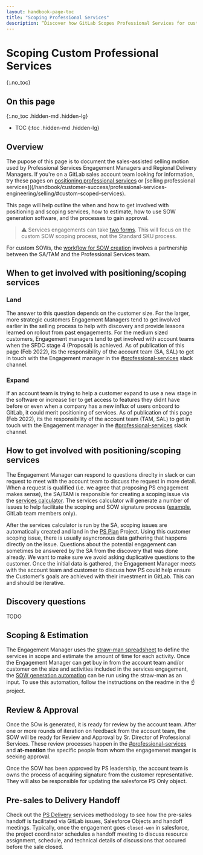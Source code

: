 ```yaml
---
layout: handbook-page-toc
title: "Scoping Professional Services"
description: “Discover how GitLab Scopes Professional Services for custom SOWs”
---
```

# Scoping Custom Professional Services
{:.no_toc}

## On this page
{:.no_toc .hidden-md .hidden-lg}

- TOC
{:toc .hidden-md .hidden-lg}

## Overview
The pupose of this page is to document the sales-assisted selling motion used by Professional Services Engagement Managers and Regional Delivery Managers. If you're on a GitLab sales account team looking for information, try these pages on [positioning professional services](/handbook/customer-success/professional-services-engineering/positioning) or [selling professional services]((/handbook/customer-success/professional-services-engineering/selling/#custom-scoped-services). 

This page will help outline the when and how to get involved with positioning and scoping services, how to estimate, how to use SOW generation software, and the processes to gain approval. 

> :warning: Services engagements can take [two forms](/handbook/customer-success/professional-services-engineering/selling). This will focus on the custom SOW scoping process, not the Standard SKU process. 

For custom SOWs, the [workflow for SOW creation](/handbook/customer-success/professional-services-engineering/selling/#custom-scoped-services) involves a partnership between the SA/TAM and the Professional Services team.

## When to get involved with positioning/scoping services
### Land
The answer to this question depends on the customer size. For the larger, more strategic customers Engagement Managers tend to get involved earlier in the selling process to help with discovery and provide lessons learned on rollout from past engagements. For the medium sized customers, Engagement managers tend to get involved with account teams when the SFDC stage 4 (Proposal) is achieved. As of publication of this page (Feb 2022), its the responsibility of the account team (SA, SAL) to get in touch with the Engagement manager in the [#professional-services](https://gitlab.slack.com/archives/CFRLYG77X) slack channel.

### Expand
If an account team is trying to help a customer expand to use a new stage in the software or increase tier to get access to features they didnt have before or even when a company has a new influx of users onboard to GitLab, it could merit positioning of services. As of publication of this page (Feb 2022), its the responsibility of the account team (TAM, SAL) to get in touch with the Engagement manager in the [#professional-services](https://gitlab.slack.com/archives/CFRLYG77X) slack channel.

## How to get involved with positioning/scoping services
The Engagement Manager can respond to questions direclty in slack or can request to meet with the account team to discuss the request in more detail. When a request is qualified (i.e. we agree that proposing PS engagement makes sense), the SA/TAM is responsible for creating a scoping issue via the [services calculator](https://services-calculator.gitlab.io/). The services calculator will generate a number of issues to help facilitate the scoping and SOW signature process ([example](https://gitlab.com/groups/gitlab-com/customer-success/professional-services-group/-/epics/826), GitLab team members only). 

After the services calculator is run by the SA, scoping issues are automatically created and land in the [PS Plan](https://gitlab.com/gitlab-com/customer-success/professional-services-group/ps-plan/-/issues) Project. Using this customer scoping issue, there is usually asyncronous data gathering that happens directly on the issue. Questions about the potential engagement can sometimes be answered by the SA from the discovery that was done already. We want to make sure we avoid asking duplicative questions to the customer. Once the initial data is gathered, the Engagement Manager meets with the account team and customer to discuss how PS could help ensure the Customer's goals are achieved with their investment in GitLab. This can and should be iterative. 

## Discovery questions
TODO

## Scoping & Estimation
The Engagement Manager uses the [straw-man spreadsheet](https://docs.google.com/spreadsheets/d/1wkmKhhGyLoxqWCXFtiI99tNgVaEJ-hTQJRwTOsU0j_Y/edit#gid=1815139260) to define the services in scope and estimate the amount of time for each activity. Once the Engagement Manager can get buy in from the account team and/or customer on the size and activities included in the services engagement, the [SOW generation automation](https://gitlab.com/services-calculator/services-calculator.gitlab.io) can be run using the straw-man as an input. To use this automation, follow the instructions on the readme in the :point_up: project. 

## Review & Approval
Once the SOw is generated, it is ready for review by the account team. After one or more rounds of iteration on feedback from the account team, the SOW will be ready for Review and Approval by Sr. Director of Professional Services. These review processes happen in the [#professional-services](https://gitlab.slack.com/archives/CFRLYG77X) and **at-mention** the specific people from whom the engagemenet manger is seeking approval. 

Once the SOW has been approved by PS leadership, the account team is owns the process of acquiring signature from the customer representative. They will also be responsible for updating the salesforce PS Only object. 

## Pre-sales to Delivery Handoff
Check out the [PS Delivery](/handbook/customer-success/professional-services-engineering/delivery/) services methodology to see how the pre-sales handoff is facilitated via GitLab issues, Salesforce Objects and handoff meetings. Typically, once the engagement goes `closed-won` in salesforce, the project coordinator schedules a handoff meeting to discuss resource assignment, schedule, and technical details of discussions that occured before the sale closed. 

<!--This page provides scoping questions designed to collect details and uncover the customer's required capabilities. This ensures alignment of the SOW and PS delivery with the positive business outcomes the customer is looking for.  While not an exhaustive list, these questions and suggestions will help spark the discovery conversations.

## Migration scoping questions
Migrations are one of the most complex types of services in any technical field.  Systems store data in a variety of ways that evolves.  Also, customers and users often use the same data model and system to represent completely different logical units to their teams.  To ensure a transition that meets the customer's needs, we want to make sure we understand their usage of their current systems.

### GitLab to GitLab scoping questions
The following questions are about bringing multiple GitLab instances together into a single "parent" instance:

1. How many instances need to be migrated together?
1. Breakdown of repositories per instance (and total git storage space)
1. Breakdown of users per instance
1. Breakdown of groups per instance
1. Breakdown of disk space per instance
1. Do any of the users use SSO (LDAP, SAML, etc.) to log in users?
1. What is the version of every GitLab instance involved?
1. What integrations are used on each instance?
1. For each instance, how is artifact, upload, container registry and Git LFS storage handled?
 
### SVN to Git scoping questions

SVN to Git Questions:

1. What is the structure of the SVN repos and subprojects? Do they follow the "standard" of:
    ```
        Repository
            Project 1
                branches/trunks/tags
            Project 2
                branches/trunks/tags
    ```
    1. Any other variations? Example:
        ```
            Trunk
                Project 1
                Project 2
            Tags
                tag name
                    Project 1
                    Project 2
            Branches
                Branch name
                    Project 1
                    Project 2
        ```
1. How many SVN repositories are there? How are they broken up?
1. What is the overall size of the SVN repos?
1. How much history (e.g. tags, branches, etc.) should be migrated?
1. Are any binary files stored in SVN?
1. How are you currently using SVN externals? Do you have some example use cases?
1. Which migration/conversion environment (local, VM, cloud) and OS (Windows, Linux, macOS) is preferred?

### GitLab self-managed to GitLab.com scoping questions

Self-Manged to GitLab.com questions:

1. How many repositories are there?
1. What is the average size of the repositories? What is the size of the largest repositories?
1. How many groups are there?
1. How many users?
1. Do we want the same structure of groups/projects/user access? Do we want it to be restructured?
1. Do you use other tools with GitLab. If so, which ones?
1. How are the runners currently set up?
  1. Where are they hosted?
  1. How many specific runners do you have and what are the details of these runners?
  1. Are you looking to make any changes to the runner strategy at your organization or will it stay the same?
1. GitLab.com uses SAML for authorization. What SAML tool would your organization be using?

## Implementation scoping questions
For scoping infrastructure implementation, we have several questions that can help us understand the scope. To get started, make a copy of the spreadsheet below and fill in the answers. If there are questions you want to add, ping the `@ps-team` in Slack channel #[professional-services](https://gitlab.slack.com/archives/CFRLYG77X). Then you can attach this document to the issue created by the [GitLab Services (SoW) Calculator](https://services-calculator.gitlab.io/).

[Implementation Infrastructure Scoping Questions](https://docs.google.com/spreadsheets/d/1TsCUNLuWdpX1V_dTn5MMXIUqnAYKm9Megu5MO9S8eGM/edit?usp=sharing)

**Note:** This document contains tabs for various public and private cloud providers - AWS, GCP, Azure, OpenShift and other on-prem deployments - you should only have to fill out the tab(s) relative to your customer. -->

